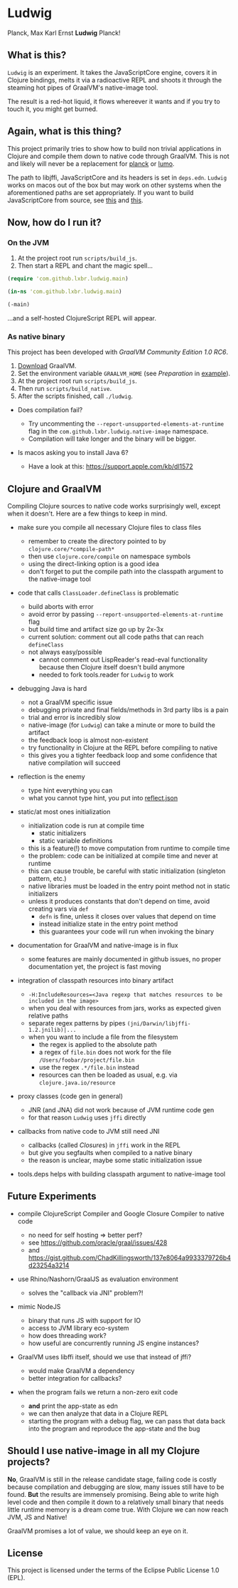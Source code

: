 # Ludwig

Planck, Max Karl Ernst **Ludwig** Planck!

## What is this?

`Ludwig` is an experiment. It takes the JavaScriptCore engine, covers it in
Clojure bindings, melts it via a radioactive REPL and shoots it
through the steaming hot pipes of GraalVM's native-image tool.

The result is a red-hot liquid, it flows whereever it wants and if you
try to touch it, you might get burned.

## Again, what is this thing?

This project primarily tries to show how to build non trivial applications
in Clojure and compile them down to native code through GraalVM. This is
not and likely will never be a replacement for
[planck](https://github.com/planck-repl/planck) or 
[lumo](https://github.com/anmonteiro/lumo).

The path to libjffi, JavaScriptCore and its headers is set in `deps.edn`.
`Ludwig` works on macos out of the box
but may work on other systems when the aforementioned paths are set appropriately.
If you want to build JavaScriptCore from source, see
[this](https://github.com/WebKit/webkit) and
[this](http://constellation.github.io/blog/2016/05/02/how-to-build-javascriptcore-on-your-machine/).

## Now, how do I run it?

### On the JVM

1. At the project root run `scripts/build_js`.
2. Then start a REPL and chant the magic spell...

```clojure
(require 'com.github.lxbr.ludwig.main)

(in-ns 'com.github.lxbr.ludwig.main)

(-main)
```

...and a self-hosted ClojureScript REPL will appear.

### As native binary

This project has been developed with *GraalVM Community Edition 1.0 RC6*.

1. [Download](https://www.graalvm.org/downloads/) GraalVM.
2. Set the environment variable `GRAALVM_HOME` (see *Preparation* in [example](https://www.graalvm.org/docs/examples/java-simple-stream-benchmark/)).
3. At the project root run `scripts/build_js`.
4. Then run `scripts/build_native`.
5. After the scripts finished, call `./ludwig`.

* Does compilation fail?
  * Try uncommenting the `--report-unsupported-elements-at-runtime` flag in the `com.github.lxbr.ludwig.native-image` namespace.
  * Compilation will take longer and the binary will be bigger.

* Is macos asking you to install Java 6?
  * Have a look at this: https://support.apple.com/kb/dl1572

## Clojure and GraalVM

Compiling Clojure sources to native code works surprisingly well,
except when it doesn't. Here are a few things to keep in mind.

* make sure you compile all necessary Clojure files to class files
  * remember to create the directory pointed to by `clojure.core/*compile-path*`
  * then use `clojure.core/compile` on namespace symbols
  * using the direct-linking option is a good idea
  * don't forget to put the compile path into the classpath argument to 
	the native-image tool

* code that calls `ClassLoader.defineClass` is problematic
  * build aborts with error
  * avoid error by passing `--report-unsupported-elements-at-runtime` flag
  * but build time and artifact size go up by 2x-3x
  * current solution: comment out all code paths that can reach `defineClass`
  * not always easy/possible
	* cannot comment out LispReader's read-eval functionality
	  because then Clojure itself doesn't build anymore
    * needed to fork tools.reader for `Ludwig` to work

* debugging Java is hard
  * not a GraalVM specific issue
  * debugging private and final fields/methods in 3rd party libs is a pain
  * trial and error is incredibly slow
  * native-image (for `Ludwig`) can take a minute or more to build the artifact
  * the feedback loop is almost non-existent
  * try functionality in Clojure at the REPL before compiling to native
  * this gives you a tighter feedback loop and some confidence that native
	compilation will succeed
  
* reflection is the enemy
  * type hint everything you can
  * what you cannot type hint, you put into [reflect.json](https://github.com/oracle/graal/blob/master/substratevm/REFLECTION.md)
  
* static/at most ones initialization
  * initialization code is run at compile time
	* static initializers
	* static variable definitions
  * this is a feature(!) to move computation from runtime to compile time
  * the problem: code can be initialized at compile time and never at runtime
  * this can cause trouble, be careful with static initialization (singleton pattern, etc.)
  * native libraries must be loaded in the entry point method not in static initializers
  * unless it produces constants that don't depend on time, avoid creating vars via `def`
	* `defn` is fine, unless it closes over values that depend on time
	* instead initialize state in the entry point method
	* this guarantees your code will run when invoking the binary

* documentation for GraalVM and native-image is in flux
  * some features are mainly documented in github issues,
    no proper documentation yet, the project is fast moving

* integration of classpath resources into binary artifact
  * `-H:IncludeResources=<Java regexp that matches resources to be included in the image>`
  * when you deal with resources from jars, works as expected given relative paths
  * separate regex patterns by pipes `(jni/Darwin/libjffi-1.2.jnilib)|...`
  * when you want to include a file from the filesystem
	* the regex is applied to the absolute path
	* a regex of `file.bin` does not work for the file `/Users/foobar/project/file.bin`
	* use the regex `.*/file.bin` instead
	* resources can then be loaded as usual, e.g. via `clojure.java.io/resource`

* proxy classes (code gen in general)
  * JNR (and JNA) did not work because of JVM runtime code gen
  * for that reason `Ludwig` uses `jffi` directly

* callbacks from native code to JVM still need JNI
  * callbacks (called *Closure*s) in `jffi` work in the REPL
  * but give you segfaults when compiled to a native binary
  * the reason is unclear, maybe some static initialization issue

* tools.deps helps with building classpath argument to native-image tool

## Future Experiments

* compile ClojureScript Compiler and Google Closure Compiler to native code
  * no need for self hosting => better perf?
  * see https://github.com/oracle/graal/issues/428
  * and https://gist.github.com/ChadKillingsworth/137e8064a9933379726b4d23254a3214

* use Rhino/Nashorn/GraalJS as evaluation environment
  * solves the "callback via JNI" problem?!
  
* mimic NodeJS
  * binary that runs JS with support for IO
  * access to JVM library eco-system
  * how does threading work?
  * how useful are concurrently running JS engine instances?
  
* GraalVM uses libffi itself, should we use that instead of jffi?
  * would make GraalVM a dependency
  * better integration for callbacks?
  
* when the program fails we return a non-zero exit code
  * **and** print the app-state as edn
  * we can then analyze that data in a Clojure REPL
  * starting the program with a debug flag, we can pass that data back into the program
    and reproduce the app-state and the bug

## Should I use native-image in all my Clojure projects?
  
**No**, GraalVM is still in the release candidate stage, failing code is costly
because compilation and debugging are slow, many issues still have to be found.
**But** the results are immensely promising. Being able to write high level code
and then compile it down to a relatively small binary that needs little runtime memory
is a dream come true. With Clojure we can now reach JVM, JS and Native!

GraalVM promises a lot of value, we should keep an eye on it.

## License

This project is licensed under the terms of the Eclipse Public License 1.0 (EPL).
